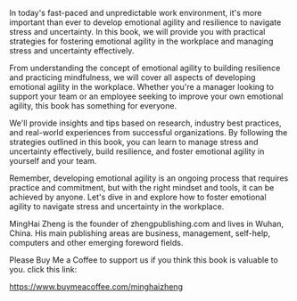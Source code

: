 
In today's fast-paced and unpredictable work environment, it's more important than ever to develop emotional agility and resilience to navigate stress and uncertainty. In this book, we will provide you with practical strategies for fostering emotional agility in the workplace and managing stress and uncertainty effectively.

From understanding the concept of emotional agility to building resilience and practicing mindfulness, we will cover all aspects of developing emotional agility in the workplace. Whether you're a manager looking to support your team or an employee seeking to improve your own emotional agility, this book has something for everyone.

We'll provide insights and tips based on research, industry best practices, and real-world experiences from successful organizations. By following the strategies outlined in this book, you can learn to manage stress and uncertainty effectively, build resilience, and foster emotional agility in yourself and your team.

Remember, developing emotional agility is an ongoing process that requires practice and commitment, but with the right mindset and tools, it can be achieved by anyone. Let's dive in and explore how to foster emotional agility to navigate stress and uncertainty in the workplace.

MingHai Zheng is the founder of zhengpublishing.com and lives in Wuhan, China. His main publishing areas are business, management, self-help, computers and other emerging foreword fields.

Please Buy Me a Coffee to support us if you think this book is valuable to you. click this link:

https://www.buymeacoffee.com/minghaizheng
